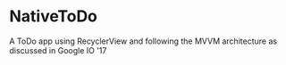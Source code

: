 # NativeToDo

A ToDo app using RecyclerView and following the MVVM architecture as discussed in Google IO '17
